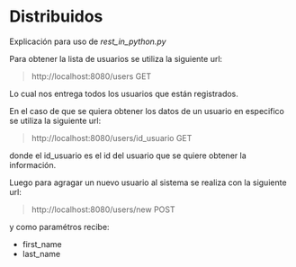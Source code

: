 Distribuidos
============

Explicación para uso de *rest_in_python.py*

Para obtener la lista de usuarios se utiliza la siguiente url:

> http://localhost:8080/users GET

Lo cual nos entrega todos los usuarios que están registrados.

En el caso de que se quiera obtener los datos de un usuario en especifico se utiliza la siguiente url:

> http://localhost:8080/users/id_usuario GET

donde el id_usuario es el id del usuario que se quiere obtener la información.

Luego para agragar un nuevo usuario al sistema se realiza con la siguiente url:

> http://localhost:8080/users/new POST

y como paramétros recibe:

- first_name
- last_name


